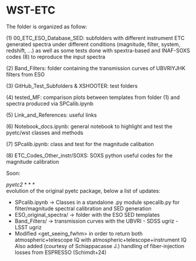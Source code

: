 # WST-ETC

The folder is organized as follow:

(1) 00_ETC_ESO_Database_SED: subfolders with different instrument ETC generated spectra under different conditions (magnitude, filter, system, redshift, ...) as well as some tests done with spextra-based and INAF-SOXS codes (8) to reproduce the input spectra

(2) Band_Filters: folder containing the transmission curves of UBVRIYJHK filters from ESO

(3) GitHub_Test_Subfolders & XSHOOTER: test folders

(4) tested_MF: comparison plots between templates from folder (1) and spectra produced via SPCalib.ipynb

(5) Link_and_References: useful links

(6) Notebook_docs.ipynb: general notebook to highlight and test the pyetc/wst classes and methods

(7) SPcalib.ipynb: class and test for the magnitude calibation 

(8) ETC_Codes_Other_instr/SOXS: SOXS python useful codes for the magnitude calibration

Soon:

*pyetc2* * * *  
evolution of the original pyetc package, below a list of updates:

- SPcalib.ipynb -> Classes in a standalone .py module specalib.py for filter/magnitude spectral calibration and SED generation
- ESO_original_spectra/ -> folder with the ESO SED templates
- Band_Filters/ -> transmission curves with the UBVRI - SDSS ugriz - LSST ugriz
- Modified <get_seeing_fwhm> in order to return both atmospheric+telescope IQ with atmospheric+telescope+instrument IQ
  Also added (courtesy of Schiappacasse J.) handling of fiber-injection losses from ESPRESSO (Schimdt+24)
  


